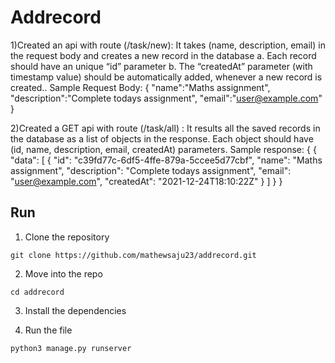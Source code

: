 # Addrecord

1)Created an api with route (/task/new): It takes (name, description, email) in the request body and
creates a new record in the database
a. Each record should have an unique “id” parameter
b. The “createdAt” parameter (with timestamp value) should be automatically added, whenever a
new record is created..
Sample Request Body:
{
"name":"Maths assignment",
"description":"Complete todays assignment",
"email":"user@example.com"
}

2)Created a GET api with route (/task/all) : It results all the saved records in the database as a list of
objects in the response. Each object should have (id, name, description, email, createdAt) parameters.
Sample response:
{
{
"data": [
{
"id": "c39fd77c-6df5-4ffe-879a-5ccee5d77cbf",
"name": "Maths assignment",
"description": "Complete todays assignment",
"email": "user@example.com",
"createdAt": "2021-12-24T18:10:22Z"
}
]
}
}

## Run

1. Clone the repository

```shell
git clone https://github.com/mathewsaju23/addrecord.git
```

2. Move into the repo

```shell
cd addrecord
```

3. Install the dependencies

4. Run the file

```shell
python3 manage.py runserver
```
